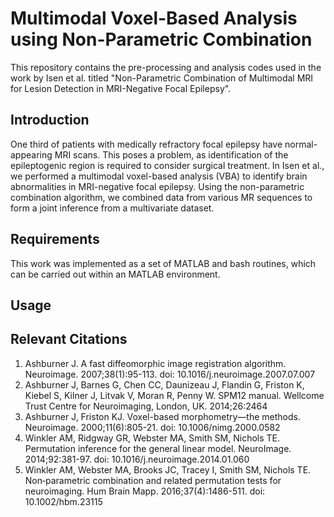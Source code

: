 # Multimodal Voxel-Based Analysis using Non-Parametric Combination

This repository contains the pre-processing and analysis codes used in the work by Isen et al. titled "Non-Parametric Combination of Multimodal MRI for Lesion Detection in MRI-Negative Focal Epilepsy".

## Introduction

One third of patients with medically refractory focal epilepsy have normal-appearing MRI scans. This poses a problem, as identification of the epileptogenic region is required to consider surgical treatment. In Isen et al., we performed a multimodal voxel-based analysis (VBA) to identify brain abnormalities in MRI-negative focal epilepsy. Using the non-parametric combination algorithm, we combined data from various MR sequences to form a joint inference from a multivariate dataset.

## Requirements

This work was implemented as a set of MATLAB and bash routines, which can be carried out within an MATLAB environment.

## Usage

## Relevant Citations

1. Ashburner J. A fast diffeomorphic image registration algorithm. Neuroimage. 2007;38(1):95-113. doi: 10.1016/j.neuroimage.2007.07.007
2. Ashburner J, Barnes G, Chen CC, Daunizeau J, Flandin G, Friston K, Kiebel S, Kilner J, Litvak V, Moran R, Penny W. SPM12 manual. Wellcome Trust Centre for Neuroimaging, London, UK. 2014;26:2464
3. Ashburner J, Friston KJ. Voxel-based morphometry—the methods. Neuroimage. 2000;11(6):805-21. doi: 10.1006/nimg.2000.0582
4. Winkler AM, Ridgway GR, Webster MA, Smith SM, Nichols TE. Permutation inference for the general linear model. NeuroImage. 2014;92:381-97. doi: 10.1016/j.neuroimage.2014.01.060
5. Winkler AM, Webster MA, Brooks JC, Tracey I, Smith SM, Nichols TE. Non‐parametric combination and related permutation tests for neuroimaging. Hum Brain Mapp. 2016;37(4):1486-511. doi: 10.1002/hbm.23115